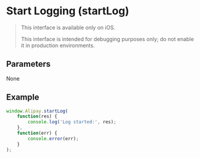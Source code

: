 # Start Logging (startLog)

> This interface is available only on iOS.
>
> This interface is intended for debugging purposes only; do not enable it in production environments.

## Parameters

None

## Example

```javascript
window.Alipay.startLog(
    function(res) {
        console.log('Log started:', res);
    },
    function(err) {
        console.error(err);
    }
);
